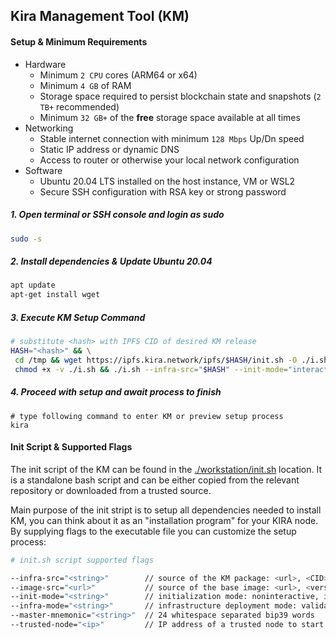 ## Kira Management Tool (KM)

#### Setup & Minimum Requirements

* Hardware
  * Minimum `2 CPU` cores (ARM64 or x64)
  * Minimum `4 GB` of RAM
  * Storage space required to persist blockchain state and snapshots (`2 TB+` recommended)
  * Minimum `32 GB+` of the **free** storage space available at all times
* Networking
  * Stable internet connection with minimum `128 Mbps` Up/Dn speed
  * Static IP address or dynamic DNS 
  * Access to router or otherwise your local network configuration
* Software
  * Ubuntu 20.04 LTS installed on the host instance, VM or WSL2
  * Secure SSH configuration with RSA key or strong password


##### 1. Open terminal or SSH console and login as sudo

```bash
sudo -s
```

##### 2. Install dependencies & Update Ubuntu 20.04

```bash
apt update
apt-get install wget
```


##### 3. Execute KM Setup Command

```bash
# substitute <hash> with IPFS CID of desired KM release
HASH="<hash>" && \
 cd /tmp && wget https://ipfs.kira.network/ipfs/$HASH/init.sh -O ./i.sh && \
 chmod +x -v ./i.sh && ./i.sh --infra-src="$HASH" --init-mode="interactive"
```

##### 4. Proceed with setup and await process to finish
```
# type following command to enter KM or preview setup process
kira
```

#### Init Script & Supported Flags

The init script of the KM can be found in the [./workstation/init.sh](./workstation/init.sh) location. It is a standalone bash script and can be either copied from the relevant repository or downloaded from a trusted source.

Main purpose of the init stript is to setup all dependencies needed to install KM, you can think about it as an "installation program" for your KIRA node. By supplying flags to the executable file you can customize the setup process:

```bash
# init.sh script supported flags

--infra-src="<string>"        // source of the KM package: <url>, <CID>, <version>
--image-src="<url>"           // source of the base image: <url>, <version>
--init-mode="<string>"        // initialization mode: noninteractive, interactive, upgrade
--infra-mode="<string>"       // infrastructure deployment mode: validator, sentry, seed
--master-mnemonic="<string>"  // 24 whitespace separated bip39 words
--trusted-node="<ip>"         // IP address of a trusted node to start syncing from
```
